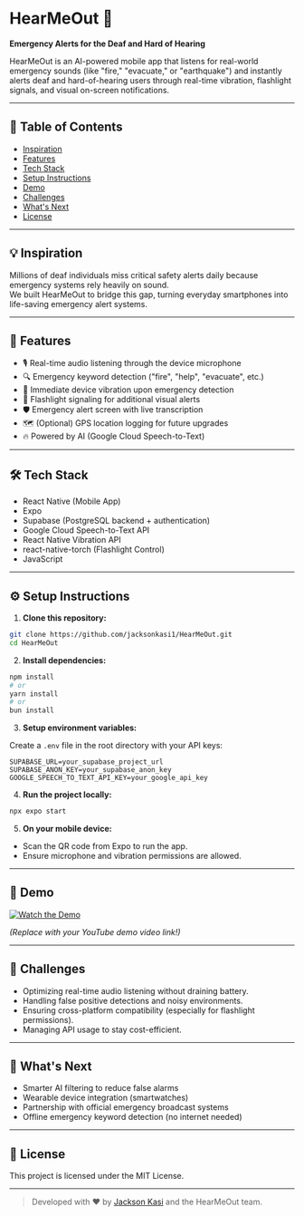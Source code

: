 # HearMeOut 🚨

**Emergency Alerts for the Deaf and Hard of Hearing**

HearMeOut is an AI-powered mobile app that listens for real-world emergency sounds (like "fire," "evacuate," or "earthquake") and instantly alerts deaf and hard-of-hearing users through real-time vibration, flashlight signals, and visual on-screen notifications.

---

## 📖 Table of Contents

- [Inspiration](#inspiration)
- [Features](#features)
- [Tech Stack](#tech-stack)
- [Setup Instructions](#setup-instructions)
- [Demo](#demo)
- [Challenges](#challenges)
- [What's Next](#whats-next)
- [License](#license)

---

## 💡 Inspiration

Millions of deaf individuals miss critical safety alerts daily because emergency systems rely heavily on sound.  
We built HearMeOut to bridge this gap, turning everyday smartphones into life-saving emergency alert systems.

---

## 🚀 Features

- 🎙️ Real-time audio listening through the device microphone
- 🔍 Emergency keyword detection ("fire", "help", "evacuate", etc.)
- 📳 Immediate device vibration upon emergency detection
- 🔦 Flashlight signaling for additional visual alerts
- 🛡️ Emergency alert screen with live transcription
- 🗺️ (Optional) GPS location logging for future upgrades
- 🔥 Powered by AI (Google Cloud Speech-to-Text)

---

## 🛠️ Tech Stack

- React Native (Mobile App)
- Expo
- Supabase (PostgreSQL backend + authentication)
- Google Cloud Speech-to-Text API
- React Native Vibration API
- react-native-torch (Flashlight Control)
- JavaScript

---

## ⚙️ Setup Instructions

1. **Clone this repository:**

```bash
git clone https://github.com/jacksonkasi1/HearMeOut.git
cd HearMeOut
```

2. **Install dependencies:**

```bash
npm install
# or
yarn install
# or
bun install
```

3. **Setup environment variables:**

Create a `.env` file in the root directory with your API keys:

```env
SUPABASE_URL=your_supabase_project_url
SUPABASE_ANON_KEY=your_supabase_anon_key
GOOGLE_SPEECH_TO_TEXT_API_KEY=your_google_api_key
```

4. **Run the project locally:**

```bash
npx expo start
```

5. **On your mobile device:**

- Scan the QR code from Expo to run the app.
- Ensure microphone and vibration permissions are allowed.

---

## 🎥 Demo

[![Watch the Demo](https://img.youtube.com/vi/yourdemoid/maxresdefault.jpg)](https://www.youtube.com/watch?v=xxxxxxxxx)

_(Replace with your YouTube demo video link!)_

---

## 🧠 Challenges

- Optimizing real-time audio listening without draining battery.
- Handling false positive detections and noisy environments.
- Ensuring cross-platform compatibility (especially for flashlight permissions).
- Managing API usage to stay cost-efficient.

---

## 🌱 What's Next

- Smarter AI filtering to reduce false alarms
- Wearable device integration (smartwatches)
- Partnership with official emergency broadcast systems
- Offline emergency keyword detection (no internet needed)

---

## 📄 License

This project is licensed under the MIT License.

---

> Developed with ❤️ by [Jackson Kasi](https://github.com/jacksonkasi1) and the HearMeOut team.
